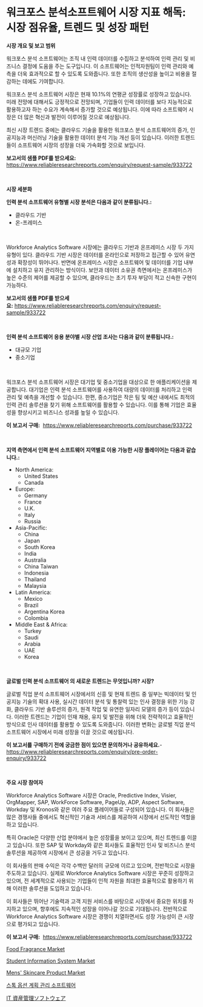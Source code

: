 <p><h1>워크포스 분석소프트웨어 시장 지표 해독: 시장 점유율, 트렌드 및 성장 패턴</h1></p><p><strong>시장 개요 및 보고 범위</strong></p>
<p><p>워크포스 분석 소프트웨어는 조직 내 인력 데이터를 수집하고 분석하여 인력 관리 및 비즈니스 결정에 도움을 주는 도구입니다. 이 소프트웨어는 인적자원팀이 인력 관리와 예측을 더욱 효과적으로 할 수 있도록 도와줍니다. 또한 조직의 생산성을 높이고 비용을 절감하는 데에도 기여합니다.</p><p>워크포스 분석 소프트웨어 시장은 현재 10.1%의 연평균 성장률로 성장하고 있습니다. 미래 전망에 대해서도 긍정적으로 전망되며, 기업들이 인력 데이터를 보다 지능적으로 활용하고자 하는 수요가 계속해서 증가할 것으로 예상됩니다. 이에 따라 소프트웨어 시장은 더 많은 혁신과 발전이 이루어질 것으로 예상됩니다.</p><p>최신 시장 트렌드 중에는 클라우드 기술을 활용한 워크포스 분석 소프트웨어의 증가, 인공지능과 머신러닝 기술을 활용한 데이터 분석 기능 개선 등이 있습니다. 이러한 트렌드들이 소프트웨어 시장의 성장을 더욱 가속화할 것으로 보입니다.</p></p>
<p><strong>보고서의 샘플 PDF를 받으세요:</strong> <a href="https://www.reliableresearchreports.com/enquiry/request-sample/933722">https://www.reliableresearchreports.com/enquiry/request-sample/933722</a></p>
<p>&nbsp;</p>
<p><strong>시장 세분화</strong></p>
<p><strong>인력 분석 소프트웨어 유형별 시장 분석은 다음과 같이 분류됩니다.:</strong></p>
<p><ul><li>클라우드 기반</li><li>온-프레미스</li></ul></p>
<p>&nbsp;</p>
<p><p>Workforce Analytics Software 시장에는 클라우드 기반과 온프레미스 시장 두 가지 유형이 있다. 클라우드 기반 시장은 데이터를 온라인으로 저장하고 접근할 수 있어 유연성과 확장성이 뛰어나다. 반면에 온프레미스 시장은 소프트웨어 및 데이터를 기업 내부에 설치하고 유지 관리하는 방식이다. 보안과 데이터 소유권 측면에서는 온프레미스가 높은 수준의 제어를 제공할 수 있으며, 클라우드는 초기 투자 부담이 적고 신속한 구현이 가능하다.</p></p>
<p><strong>보고서의 샘플 PDF를 받으세요:</strong>&nbsp;<a href="https://www.reliableresearchreports.com/enquiry/request-sample/933722">https://www.reliableresearchreports.com/enquiry/request-sample/933722</a></p>
<p>&nbsp;</p>
<p><strong> 인력 분석 소프트웨어 응용 분야별 시장 산업 조사는 다음과 같이 분류됩니다.:</strong></p>
<p><ul><li>대규모 기업</li><li>중소기업</li></ul></p>
<p>&nbsp;</p>
<p><p>워크포스 분석 소프트웨어 시장은 대기업 및 중소기업을 대상으로 한 애플리케이션을 제공합니다. 대기업은 인력 분석 소프트웨어를 사용하여 대량의 데이터를 처리하고 인력 관리 및 예측을 개선할 수 있습니다. 한편, 중소기업은 작은 팀 및 예산 내에서도 최적의 인력 관리 솔루션을 찾기 위해 소프트웨어를 활용할 수 있습니다. 이를 통해 기업은 효율성을 향상시키고 비즈니스 성과를 높일 수 있습니다.</p></p>
<p><strong>이 보고서 구매:</strong>&nbsp; <a href="https://www.reliableresearchreports.com/purchase/933722">https://www.reliableresearchreports.com/purchase/933722</a></p>
<p>&nbsp;</p>
<p><strong>지역 측면에서 인력 분석 소프트웨어 지역별로 이용 가능한 시장 플레이어는 다음과 같습니다.:</strong></p>
<p><ul>
    <li>
        North America:
        <ul>
            <li>United States</li>
            <li>Canada</li>
        </ul>
    </li>
    <li>
        Europe:
        <ul>
            <li>Germany</li>
            <li>France</li>
            <li>U.K.</li>
            <li>Italy</li>
            <li>Russia</li>
        </ul>
    </li>
    <li>
        Asia-Pacific:
        <ul>
            <li>China</li>
            <li>Japan</li>
            <li>South Korea</li>
            <li>India</li>
            <li>Australia</li>
            <li>China Taiwan</li>
            <li>Indonesia</li>
            <li>Thailand</li>
            <li>Malaysia</li>
        </ul>
    </li>
    <li>
        Latin America:
        <ul>
            <li>Mexico</li>
            <li>Brazil</li>
            <li>Argentina Korea</li>
            <li>Colombia</li>
        </ul>
    </li>
    <li>
        Middle East & Africa:
        <ul>
            <li>Turkey</li>
            <li>Saudi</li>
            <li>Arabia</li>
            <li>UAE</li>
            <li>Korea</li>
        </ul>
    </li>
    </ul></p>
<p>&nbsp;</p>
<p><strong>글로벌 인력 분석 소프트웨어 의 새로운 트렌드는 무엇입니까? 시장?</strong></p>
<p><p>글로벌 직업 분석 소프트웨어 시장에서의 신흥 및 현재 트렌드 중 일부는 빅데이터 및 인공지능 기술의 확대 사용, 실시간 데이터 분석 및 통찰력 있는 인사 결정을 위한 기능 강화, 클라우드 기반 솔루션의 증가, 원격 작업 및 유연한 일자리 모델의 증가 등이 있습니다. 이러한 트렌드는 기업이 인재 채용, 유지 및 발전을 위해 더욱 전략적이고 효율적인 방식으로 인사 데이터를 활용할 수 있도록 도와줍니다. 이러한 변화는 글로벌 직업 분석 소프트웨어 시장에서 미래 성장을 이끌 것으로 예상됩니다.</p></p>
<p><strong>이 보고서를 구매하기 전에 궁금한 점이 있으면 문의하거나 공유하세요.</strong>- <a href="https://www.reliableresearchreports.com/enquiry/pre-order-enquiry/933722">https://www.reliableresearchreports.com/enquiry/pre-order-enquiry/933722</a></p>
<p>&nbsp;</p>
<p><strong>주요 시장 참여자</strong></p>
<p><p>Workforce Analytics Software 시장은 Oracle, Predictive Index, Visier, OrgMapper, SAP, WorkForce Software, PageUp, ADP, Aspect Software, Workday 및 Kronos와 같은 여러 주요 플레이어들로 구성되어 있습니다. 이 회사들은 많은 경쟁사들 중에서도 혁신적인 기술과 서비스를 제공하여 시장에서 선도적인 역할을 하고 있습니다.</p><p>특히 Oracle은 다양한 산업 분야에서 높은 성장률을 보이고 있으며, 최신 트렌드를 이끌고 있습니다. 또한 SAP 및 Workday와 같은 회사들도 효율적인 인사 및 비즈니스 분석 솔루션을 제공하여 시장에서 큰 성공을 거두고 있습니다.</p><p>이 회사들의 판매 수익은 각각 수백만 달러의 규모에 이르고 있으며, 전반적으로 시장을 주도하고 있습니다. 실제로 Workforce Analytics Software 시장은 꾸준히 성장하고 있으며, 전 세계적으로 사용되는 기업들이 인적 자원을 최대한 효율적으로 활용하기 위해 이러한 솔루션을 도입하고 있습니다.</p><p>이 회사들은 뛰어난 기술력과 고객 지원 서비스를 바탕으로 시장에서 중요한 위치를 차지하고 있으며, 향후에도 지속적인 성장을 이어나갈 것으로 기대됩니다. 전반적으로 Workforce Analytics Software 시장은 경쟁이 치열하면서도 성장 가능성이 큰 시장으로 평가되고 있습니다.</p></p>
<p><strong>이 보고서 구매:</strong>&nbsp;&nbsp;<a href="https://www.reliableresearchreports.com/purchase/933722">https://www.reliableresearchreports.com/purchase/933722</a></p>
<p><p><a href="https://view.publitas.com/reportprime-1/food-fragrance-market-research-report-reveals-the-latest-trends-and-opportunities-of-this-market-for-period-from-2024-2031/">Food Fragrance Market</a></p><p><a href="https://frill-swim-3cd.notion.site/Student-Information-System-Market-Size-Growth-and-Forecast-from-2024-2031-d45987aa09a442858520d935f210b812">Student Information System Market</a></p><p><a href="https://issuu.com/reportprime-2/docs/mens-skincare-product-market-size-2030.pptx">Mens' Skincare Product Market</a></p><p><a href="https://github.com/vss5505pa7z1p/Market-Research-Report-List-1/blob/main/6826539184054.md">스톡 옵션 계획 관리 소프트웨어</a></p><p><a href="https://github.com/vhemk0794148/Market-Research-Report-List-1/blob/main/8757612184089.md">IT 資産管理ソフトウェア</a></p></p>
